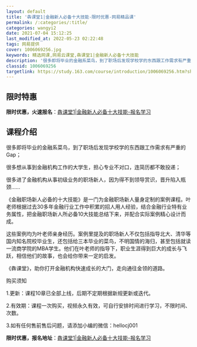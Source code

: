 ```yaml
---
layout: default
title: '犇课堂1|金融新人必备十大技能-限时优惠-网易精品课'
permalink: /:categories/:title/
categories: wangyi2
date: 2021-07-04 15:12:25
last_modified_at: 2022-05-23 02:22:48
tags: 网易提供
cover: 1006069256.jpg
keywords: 精选网课,网易云课堂,犇课堂1|金融新人必备十大技能
description: '很多即将毕业的金融系菜鸟，到了职场后发现学校学的东西跟工作需求有严重的Gap；很多想从事到金融机构工作的大学生，担心专业'
classid: 1006069256
targetlink: https://study.163.com/course/introduction/1006069256.htm?share=1&shareId=1025206652&utm_campaign=share&utm_medium=iphoneShare&utm_source=&utm_u=1025206652
---
```


## 限时特惠

**限时优惠，火速报名**：[犇课堂1|金融新人必备十大技能-报名学习](https://study.163.com/course/introduction/1006069256.htm?share=1&shareId=1025206652&utm_campaign=share&utm_medium=iphoneShare&utm_source=&utm_u=1025206652)

## 课程介绍

很多即将毕业的金融系菜鸟，到了职场后发现学校学的东西跟工作需求有严重的Gap；

很多想从事到金融机构工作的大学生，担心专业不对口，连简历都不敢投递；

很多进了金融机构从事初级业务的职场新人，因为得不到领导赏识，晋升陷入瓶颈……



《金融职场新人必备的十大技能》是一门为金融职场新人量身定制的案例课程。叶老师根据过去30多年金融行业工作中积累的招人用人经验，结合金融行业特有业务属性，把金融职场新人所必备10大技能总结下来，并配合实际案例精心设计而成。



这些案例均为叶老师亲身经历。案例里提及的职场新人不仅包括指导北大、清华等国内知名院校毕业生，还包括给三本毕业的菜鸟，不明国情的海归，甚至包括就读一流商学院的MBA学生。他们在叶老师的指导下，职业生涯得到巨大的成长与飞跃，相信他们的故事，也会给你带来一定的启发。



《犇课堂》，助你打开金融机构快速成长的大门，走向通往金领的道路。

购买须知

1.更新：课程10章已全部上线，后期不定期根据新规更新或迭代。

2.有效期：课程一次购买，视频永久有效，可自行安排时间进行学习，不限时间、次数。

3.如有任何售前售后问题，请添加小编的微信：hellocj001

**限时优惠，报名地址**：[犇课堂1|金融新人必备十大技能-报名学习](https://study.163.com/course/introduction/1006069256.htm?share=1&shareId=1025206652&utm_campaign=share&utm_medium=iphoneShare&utm_source=&utm_u=1025206652)

